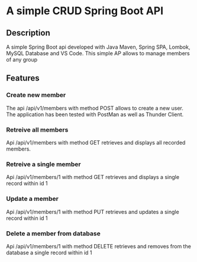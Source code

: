 # A simple CRUD Spring Boot API
## Description
A simple Spring Boot api developed with Java Maven, Spring SPA, Lombok, MySQL Database and VS Code.
This simple AP allows to manage members of any group
## Features
### Create new member
The api /api/v1/members with method POST allows to create a new user. The application has been tested with PostMan as well as Thunder Client. 
### Retreive all members
Api /api/v1/members with method GET retrieves and displays all recorded members.
### Retreive a single member
Api /api/v1/members/1 with method GET retrieves and displays a single record within id 1
### Update a member
Api /api/v1/members/1 with method PUT retrieves and updates a single record within id 1
### Delete a member from database
Api /api/v1/members/1 with method DELETE retrieves and removes from the database a single record within id 1
